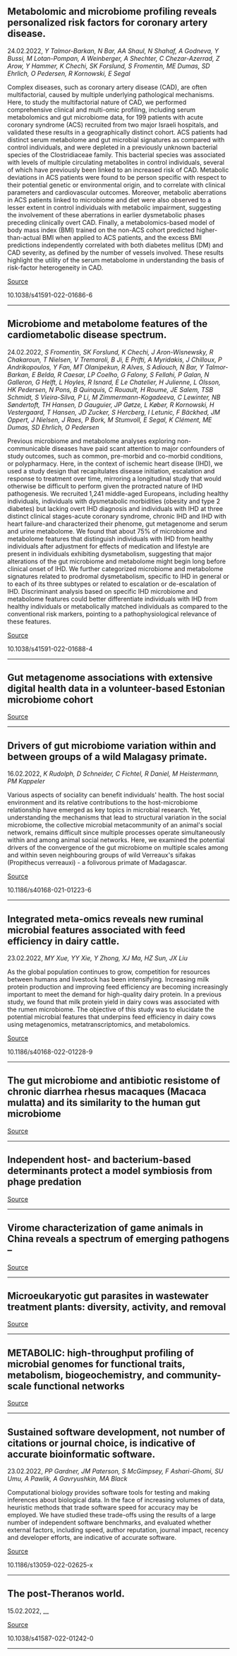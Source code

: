 ## Metabolomic and microbiome profiling reveals personalized risk factors for coronary artery disease.
 24.02.2022, _Y Talmor-Barkan, N Bar, AA Shaul, N Shahaf, A Godneva, Y Bussi, M Lotan-Pompan, A Weinberger, A Shechter, C Chezar-Azerrad, Z Arow, Y Hammer, K Chechi, SK Forslund, S Fromentin, ME Dumas, SD Ehrlich, O Pedersen, R Kornowski, E Segal_


Complex diseases, such as coronary artery disease (CAD), are often multifactorial, caused by multiple underlying pathological mechanisms. Here, to study the multifactorial nature of CAD, we performed comprehensive clinical and multi-omic profiling, including serum metabolomics and gut microbiome data, for 199 patients with acute coronary syndrome (ACS) recruited from two major Israeli hospitals, and validated these results in a geographically distinct cohort. ACS patients had distinct serum metabolome and gut microbial signatures as compared with control individuals, and were depleted in a previously unknown bacterial species of the Clostridiaceae family. This bacterial species was associated with levels of multiple circulating metabolites in control individuals, several of which have previously been linked to an increased risk of CAD. Metabolic deviations in ACS patients were found to be person specific with respect to their potential genetic or environmental origin, and to correlate with clinical parameters and cardiovascular outcomes. Moreover, metabolic aberrations in ACS patients linked to microbiome and diet were also observed to a lesser extent in control individuals with metabolic impairment, suggesting the involvement of these aberrations in earlier dysmetabolic phases preceding clinically overt CAD. Finally, a metabolomics-based model of body mass index (BMI) trained on the non-ACS cohort predicted higher-than-actual BMI when applied to ACS patients, and the excess BMI predictions independently correlated with both diabetes mellitus (DM) and CAD severity, as defined by the number of vessels involved. These results highlight the utility of the serum metabolome in understanding the basis of risk-factor heterogeneity in CAD.

[Source](https://www.nature.com/articles/s41591-022-01686-6)

10.1038/s41591-022-01686-6

---

## Microbiome and metabolome features of the cardiometabolic disease spectrum.
 24.02.2022, _S Fromentin, SK Forslund, K Chechi, J Aron-Wisnewsky, R Chakaroun, T Nielsen, V Tremaroli, B Ji, E Prifti, A Myridakis, J Chilloux, P Andrikopoulos, Y Fan, MT Olanipekun, R Alves, S Adiouch, N Bar, Y Talmor-Barkan, E Belda, R Caesar, LP Coelho, G Falony, S Fellahi, P Galan, N Galleron, G Helft, L Hoyles, R Isnard, E Le Chatelier, H Julienne, L Olsson, HK Pedersen, N Pons, B Quinquis, C Rouault, H Roume, JE Salem, TSB Schmidt, S Vieira-Silva, P Li, M Zimmermann-Kogadeeva, C Lewinter, NB Søndertoft, TH Hansen, D Gauguier, JP Gøtze, L Køber, R Kornowski, H Vestergaard, T Hansen, JD Zucker, S Hercberg, I Letunic, F Bäckhed, JM Oppert, J Nielsen, J Raes, P Bork, M Stumvoll, E Segal, K Clément, ME Dumas, SD Ehrlich, O Pedersen_


Previous microbiome and metabolome analyses exploring non-communicable diseases have paid scant attention to major confounders of study outcomes, such as common, pre-morbid and co-morbid conditions, or polypharmacy. Here, in the context of ischemic heart disease (IHD), we used a study design that recapitulates disease initiation, escalation and response to treatment over time, mirroring a longitudinal study that would otherwise be difficult to perform given the protracted nature of IHD pathogenesis. We recruited 1,241 middle-aged Europeans, including healthy individuals, individuals with dysmetabolic morbidities (obesity and type 2 diabetes) but lacking overt IHD diagnosis and individuals with IHD at three distinct clinical stages-acute coronary syndrome, chronic IHD and IHD with heart failure-and characterized their phenome, gut metagenome and serum and urine metabolome. We found that about 75% of microbiome and metabolome features that distinguish individuals with IHD from healthy individuals after adjustment for effects of medication and lifestyle are present in individuals exhibiting dysmetabolism, suggesting that major alterations of the gut microbiome and metabolome might begin long before clinical onset of IHD. We further categorized microbiome and metabolome signatures related to prodromal dysmetabolism, specific to IHD in general or to each of its three subtypes or related to escalation or de-escalation of IHD. Discriminant analysis based on specific IHD microbiome and metabolome features could better differentiate individuals with IHD from healthy individuals or metabolically matched individuals as compared to the conventional risk markers, pointing to a pathophysiological relevance of these features.

[Source](https://www.nature.com/articles/s41591-022-01688-4)

10.1038/s41591-022-01688-4

---

## Gut metagenome associations with extensive digital health data in a volunteer-based Estonian microbiome cohort

[Source](https://www.nature.com/articles/s41467-022-28464-9)

---

## Drivers of gut microbiome variation within and between groups of a wild Malagasy primate.
 16.02.2022, _K Rudolph, D Schneider, C Fichtel, R Daniel, M Heistermann, PM Kappeler_


Various aspects of sociality can benefit individuals' health. The host social environment and its relative contributions to the host-microbiome relationship have emerged as key topics in microbial research. Yet, understanding the mechanisms that lead to structural variation in the social microbiome, the collective microbial metacommunity of an animal's social network, remains difficult since multiple processes operate simultaneously within and among animal social networks. Here, we examined the potential drivers of the convergence of the gut microbiome on multiple scales among and within seven neighbouring groups of wild Verreaux's sifakas (Propithecus verreauxi) - a folivorous primate of Madagascar.

[Source](https://microbiomejournal.biomedcentral.com/articles/10.1186/s40168-021-01223-6)

10.1186/s40168-021-01223-6

---

## Integrated meta-omics reveals new ruminal microbial features associated with feed efficiency in dairy cattle.
 23.02.2022, _MY Xue, YY Xie, Y Zhong, XJ Ma, HZ Sun, JX Liu_


As the global population continues to grow, competition for resources between humans and livestock has been intensifying. Increasing milk protein production and improving feed efficiency are becoming increasingly important to meet the demand for high-quality dairy protein. In a previous study, we found that milk protein yield in dairy cows was associated with the rumen microbiome. The objective of this study was to elucidate the potential microbial features that underpins feed efficiency in dairy cows using metagenomics, metatranscriptomics, and metabolomics.

[Source](https://microbiomejournal.biomedcentral.com/articles/10.1186/s40168-022-01228-9)

10.1186/s40168-022-01228-9

---

## The gut microbiome and antibiotic resistome of chronic diarrhea rhesus macaques (Macaca mulatta) and its similarity to the human gut microbiome 

[Source](https://microbiomejournal.biomedcentral.com/articles/10.1186/s40168-021-01218-3)

---

## Independent host- and bacterium-based determinants protect a model symbiosis from phage predation

[Source](https://www.cell.com/cell-reports/fulltext/S2211-1247(22)00097-3)

---

## Virome characterization of game animals in China reveals a spectrum of emerging pathogens – 

[Source](https://www.sciencedirect.com/science/article/pii/S0092867422001945)

---

## Microeukaryotic gut parasites in wastewater treatment plants: diversity, activity, and removal

[Source](https://microbiomejournal.biomedcentral.com/articles/10.1186/s40168-022-01225-y)

---

## METABOLIC: high-throughput profiling of microbial genomes for functional traits, metabolism, biogeochemistry, and community-scale functional networks

[Source](https://microbiomejournal.biomedcentral.com/articles/10.1186/s40168-021-01213-8)

---

## Sustained software development, not number of citations or journal choice, is indicative of accurate bioinformatic software.
 23.02.2022, _PP Gardner, JM Paterson, S McGimpsey, F Ashari-Ghomi, SU Umu, A Pawlik, A Gavryushkin, MA Black_


Computational biology provides software tools for testing and making inferences about biological data. In the face of increasing volumes of data, heuristic methods that trade software speed for accuracy may be employed. We have studied these trade-offs using the results of a large number of independent software benchmarks, and evaluated whether external factors, including speed, author reputation, journal impact, recency and developer efforts, are indicative of accurate software.

[Source](https://genomebiology.biomedcentral.com/articles/10.1186/s13059-022-02625-x)

10.1186/s13059-022-02625-x

---

## The post-Theranos world.
 15.02.2022, __



[Source](https://www.nature.com/articles/s41587-022-01242-0)

10.1038/s41587-022-01242-0

---


